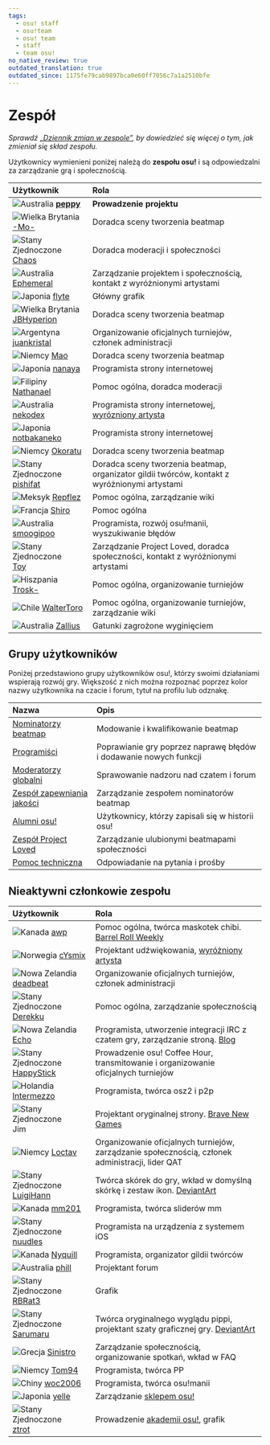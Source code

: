 ```yaml
---
tags:
  - osu! staff
  - osu!team
  - osu! team
  - staff
  - team osu!
no_native_review: true
outdated_translation: true
outdated_since: 1175fe79cab9897bca0e60ff7056c7a1a2510bfe
---
```


# Zespół

*Sprawdź [„Dziennik zmian w zespole”](/wiki/Staff_Log), by dowiedzieć się więcej o tym, jak zmieniał się skład zespołu.*

Użytkownicy wymienieni poniżej należą do **zespołu osu!** i są odpowiedzalni za zarządzanie grą i społecznością.

| Użytkownik | Rola |
| :-- | :-- |
| ![][flag_AU] **[peppy](https://osu.ppy.sh/users/2)** | **Prowadzenie projektu** |
| ![][flag_GB] [-Mo-](https://osu.ppy.sh/users/2202163) | Doradca sceny tworzenia beatmap |
| ![][flag_US] [Chaos](https://osu.ppy.sh/users/2628870) | Doradca moderacji i społeczności |
| ![][flag_AU] [Ephemeral](https://osu.ppy.sh/users/102335) | Zarządzanie projektem i społecznością, kontakt z wyróżnionymi artystami |
| ![][flag_JP] [flyte](https://osu.ppy.sh/users/3103765) | Główny grafik |
| ![][flag_GB] [JBHyperion](https://osu.ppy.sh/users/4879508) | Doradca sceny tworzenia beatmap |
| ![][flag_AR] [juankristal](https://osu.ppy.sh/users/443656) | Organizowanie oficjalnych turniejów, członek administracji |
| ![][flag_DE] [Mao](https://osu.ppy.sh/users/2204515) | Doradca sceny tworzenia beatmap |
| ![][flag_JP] [nanaya](https://osu.ppy.sh/users/2387883) | Programista strony internetowej |
| ![][flag_PH] [Nathanael](https://osu.ppy.sh/users/2295078) | Pomoc ogólna, doradca moderacji |
| ![][flag_AU] [nekodex](https://osu.ppy.sh/users/102) | Programista strony internetowej, [wyrózniony artysta](https://osu.ppy.sh/beatmaps/artists/1) |
| ![][flag_JP] [notbakaneko](https://osu.ppy.sh/users/10751776) | Programista strony internetowej |
| ![][flag_DE] [Okoratu](https://osu.ppy.sh/users/1623405) | Doradca sceny tworzenia beatmap |
| ![][flag_US] [pishifat](https://osu.ppy.sh/users/3178418) | Doradca sceny tworzenia beatmap, organizator gildii twórców, kontakt z wyróżnionymi artystami |
| ![][flag_MX] [Repflez](https://osu.ppy.sh/users/201392) | Pomoc ogólna, zarządzanie wiki |
| ![][flag_FR] [Shiro](https://osu.ppy.sh/users/113005) | Pomoc ogólna |
| ![][flag_AU] [smoogipoo](https://osu.ppy.sh/users/1040328) | Programista, rozwój osu!manii, wyszukiwanie błędów |
| ![][flag_US] [Toy](https://osu.ppy.sh/users/2757689) | Zarządzanie Project Loved, doradca społeczności, kontakt z wyróżnionymi artystami |
| ![][flag_ES] [Trosk-](https://osu.ppy.sh/users/3469385) | Pomoc ogólna, organizowanie turniejów |
| ![][flag_CL] [WalterToro](https://osu.ppy.sh/users/5281416) | Pomoc ogólna, organizowanie turniejów, zarządzanie wiki |
| ![][flag_AU] [Zallius](https://osu.ppy.sh/users/55) | Gatunki zagrożone wyginięciem |

## Grupy użytkowników

Poniżej przedstawiono grupy użytkowników osu!, którzy swoimi działaniami wspierają rozwój gry. Większość z nich można rozpoznać poprzez kolor nazwy użytkownika na czacie i forum, tytuł na profilu lub odznakę.

| Nazwa | Opis |
| :-- | :-- |
| [Nominatorzy beatmap](Beatmap_Nominators) | Modowanie i kwalifikowanie beatmap |
| [Programiści](Developers) | Poprawianie gry poprzez naprawę błędów i dodawanie nowych funkcji |
| [Moderatorzy globalni](Global_Moderation_Team) | Sprawowanie nadzoru nad czatem i forum |
| [Zespół zapewniania jakości](Nomination_Assessment_Team) | Zarządzanie zespołem nominatorów beatmap |
| [Alumni osu!](osu!_Alumni) | Użytkownicy, którzy zapisali się w historii osu! |
| [Zespół Project Loved](Project_Loved_Team) | Zarządzanie ulubionymi beatmapami społeczności |
| [Pomoc techniczna](Support_Team) | Odpowiadanie na pytania i prośby |

## Nieaktywni członkowie zespołu

| Użytkownik | Rola |
| :-- | :-- |
| ![][flag_CA] [awp](https://osu.ppy.sh/users/2650) | Pomoc ogólna, twórca maskotek chibi. [Barrel Roll Weekly](http://brw.twinkfish.com/) |
| ![][flag_NO] [cYsmix](https://osu.ppy.sh/users/272870) | Projektant udźwiękowania, [wyróżniony artysta](https://osu.ppy.sh/beatmaps/artists/2) |
| ![][flag_NZ] [deadbeat](https://osu.ppy.sh/users/128370) | Organizowanie oficjalnych turniejów, członek administracji |
| ![][flag_US] [Derekku](https://osu.ppy.sh/users/91341) | Pomoc ogólna, zarządzanie społecznością |
| ![][flag_NZ] [Echo](https://osu.ppy.sh/users/431) | Programista, utworzenie integracji IRC z czatem gry, zarządzanie stroną. [Blog](http://blog.echo.sh/) |
| ![][flag_US] [HappyStick](https://osu.ppy.sh/users/256802) | Prowadzenie osu! Coffee Hour, transmitowanie i organizowanie oficjalnych turniejów |
| ![][flag_NL] [Intermezzo](https://osu.ppy.sh/users/136842) | Programista, twórca osz2 i p2p |
| ![][flag_US] Jim | Projektant oryginalnej strony. [Brave New Games](http://www.bravegamer.com/) |
| ![][flag_DE] [Loctav](https://osu.ppy.sh/users/71366) | Organizowanie oficjalnych turniejów, zarządzanie społecznością, członek administracji, lider QAT |
| ![][flag_US] [LuigiHann](https://osu.ppy.sh/users/1079) | Twórca skórek do gry, wkład w domyślną skórkę i zestaw ikon. [DeviantArt](https://luigihann.deviantart.com/) |
| ![][flag_CA] [mm201](https://osu.ppy.sh/users/30655) | Programista, twórca sliderów mm |
| ![][flag_US] [nuudles](https://osu.ppy.sh/users/21312) | Programista na urządzenia z systemem iOS |
| ![][flag_CA] [Nyquill](https://osu.ppy.sh/users/682935) | Programista, organizator gildii twórców |
| ![][flag_AU] [phill](https://osu.ppy.sh/users/53) | Projektant forum |
| ![][flag_US] [RBRat3](https://osu.ppy.sh/users/307202) | Grafik |
| ![][flag_US] [Sarumaru](https://osu.ppy.sh/users/9427) | Twórca oryginalnego wyglądu pippi, projektant szaty graficznej gry. [DeviantArt](https://sarumaru.deviantart.com/) |
| ![][flag_GR] [Sinistro](https://osu.ppy.sh/users/5530) | Zarządzanie społecznością, organizowanie spotkań, wkład w FAQ |
| ![][flag_DE] [Tom94](https://osu.ppy.sh/users/1857058) | Programista, twórca PP |
| ![][flag_CN] [woc2006](https://osu.ppy.sh/users/1105845) | Programista, twórca osu!manii |
| ![][flag_JP] [yelle](https://osu.ppy.sh/users/4916903) | Zarządzanie [sklepem osu!](https://osu.ppy.sh/store/listing) |
| ![][flag_US] [ztrot](https://osu.ppy.sh/users/6347) | Prowadzenie [akademii osu!](/wiki/Community/Video_series/osu!academy), grafik |

[flag_AR]: /wiki/shared/flag/AR.gif "Argentyna"
[flag_AU]: /wiki/shared/flag/AU.gif "Australia"
[flag_CA]: /wiki/shared/flag/CA.gif "Kanada"
[flag_CL]: /wiki/shared/flag/CL.gif "Chile"
[flag_CN]: /wiki/shared/flag/CN.gif "Chiny"
[flag_DE]: /wiki/shared/flag/DE.gif "Niemcy"
[flag_ES]: /wiki/shared/flag/ES.gif "Hiszpania"
[flag_FR]: /wiki/shared/flag/FR.gif "Francja"
[flag_GB]: /wiki/shared/flag/GB.gif "Wielka Brytania"
[flag_GR]: /wiki/shared/flag/GR.gif "Grecja"
[flag_JP]: /wiki/shared/flag/JP.gif "Japonia"
[flag_MX]: /wiki/shared/flag/MX.gif "Meksyk"
[flag_NL]: /wiki/shared/flag/NL.gif "Holandia"
[flag_NO]: /wiki/shared/flag/NO.gif "Norwegia"
[flag_NZ]: /wiki/shared/flag/NZ.gif "Nowa Zelandia"
[flag_PH]: /wiki/shared/flag/PH.gif "Filipiny"
[flag_US]: /wiki/shared/flag/US.gif "Stany Zjednoczone"
